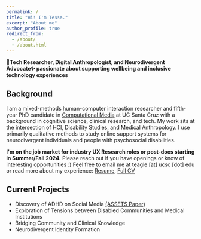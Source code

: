 ```yaml
---
permalink: /
title: "Hi! I'm Tessa."
excerpt: "About me"
author_profile: true
redirect_from: 
  - /about/
  - /about.html
---
```


**📱Tech Researcher, Digital Anthropologist, and Neurodivergent Advocate✨ passionate about supporting wellbeing and inclusive technology experiences**
## Background
I am a mixed-methods human-computer interaction researcher and fifth-year PhD candidate in <a href="https://www.soe.ucsc.edu/departments/computational-media">Computational Media</a> at UC Santa Cruz with a background in cognitive science, clinical research, and tech. My work sits at the intersection of HCI, Disability Studies, and Medical Anthropology. I use primarily qualitative methods to study online support systems for neurodivergent individuals and people with psychosocial disabilities.

**I'm on the job market for industry UX Research roles or post-docs starting in Summer/Fall 2024.** Please reach out if you have openings or know of interesting opportunities :) Feel free to email me at teagle [at] ucsc [dot] edu or read more about my experience: <a href="https://drive.google.com/file/d/1y8tMYyWuNlVRY34a4lzBtDuqc-rroEI2/view?usp=sharing">Resume</a>, <a href="https://docs.google.com/document/d/1fVXjq2zpsLfV2D0ZVPjSc5PEJuSGxBjOFSl-BDnDwGc/edit?usp=sharing">Full CV</a>

## Current Projects
* Discovery of ADHD on Social Media [(ASSETS Paper)](https://drive.google.com/file/d/1OBNMfZmTm036DeW_ZPJz7g6Q6IBvZRyj/view)
* Exploration of Tensions between Disabled Communities and Medical Institutions
* Bridging Community and Clinical Knowledge
* Neurodivergent Identity Formation
